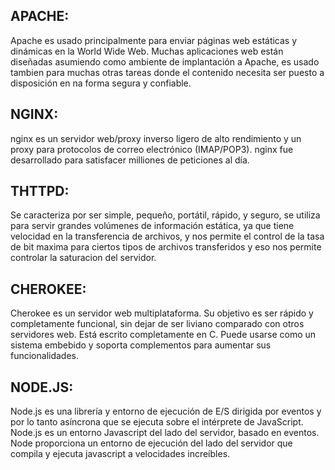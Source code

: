 ## APACHE:
 Apache es usado principalmente para enviar páginas web estáticas y dinámicas en la World Wide Web. Muchas aplicaciones web están diseñadas asumiendo como ambiente de implantación a Apache, es usado tambien para muchas otras tareas donde el contenido necesita ser puesto a disposición en na forma segura y confiable.

## NGINX:
 nginx es un servidor web/proxy inverso ligero de alto rendimiento y un proxy para protocolos de correo electrónico (IMAP/POP3).
 nginx fue desarrollado para satisfacer milliones de peticiones al día.

## THTTPD:
 Se caracteriza por ser simple, pequeño, portátil, rápido, y seguro, se utiliza para servir grandes volúmenes de información estática, ya que tiene velocidad en la transferencia de archivos, y nos permite el control de la tasa de bit maxima para ciertos tipos de archivos transferidos y eso nos permite controlar la saturacion del servidor.

## CHEROKEE:
 Cherokee es un servidor web multiplataforma. Su objetivo es ser rápido y completamente funcional, sin dejar de ser liviano comparado con otros servidores web. Está escrito completamente en C. Puede usarse como un sistema embebido y soporta complementos para aumentar sus funcionalidades.

## NODE.JS:
  Node.js es una librería y entorno de ejecución de E/S dirigida por eventos y por lo tanto asíncrona que se ejecuta sobre el intérprete de JavaScript.
  Node.js es un entorno Javascript del lado del servidor, basado en eventos. Node proporciona un entorno de ejecución del lado del servidor que compila y ejecuta javascript a velocidades increíbles. 
